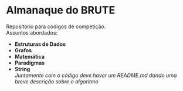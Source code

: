 # Almanaque do BRUTE
Repositório para códigos de competição.\
Assuntos abordados:
* **Estruturas de Dados**
* **Grafos**
* **Matemática**
* **Paradigmas**
* **String**\
*Juntamente com o código deve haver um README.md dando uma breve descrição sobre o algoritmo*
